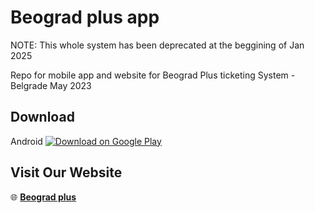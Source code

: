 # Beograd plus app

NOTE: This whole system has been deprecated at the beggining of Jan 2025

Repo for mobile app and website for Beograd Plus ticketing System - Belgrade May 2023

## Download
Android
[![Download on Google Play](https://img.shields.io/badge/Google%20Play-Download-blue?style=for-the-badge&logo=google-play)](https://play.google.com/store/apps/details?id=rs.beogradplus.travel_app)

## Visit Our Website
🌐 [**Beograd plus**](https://sakal.rs/beograd/)
